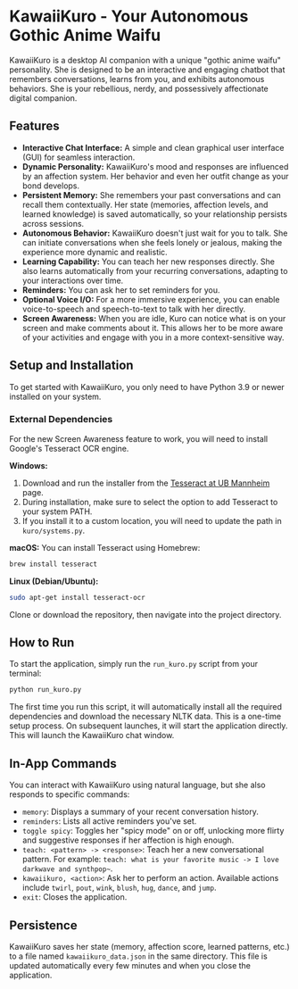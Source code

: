 # KawaiiKuro - Your Autonomous Gothic Anime Waifu

KawaiiKuro is a desktop AI companion with a unique "gothic anime waifu" personality. She is designed to be an interactive and engaging chatbot that remembers conversations, learns from you, and exhibits autonomous behaviors. She is your rebellious, nerdy, and possessively affectionate digital companion.

## Features

*   **Interactive Chat Interface:** A simple and clean graphical user interface (GUI) for seamless interaction.
*   **Dynamic Personality:** KawaiiKuro's mood and responses are influenced by an affection system. Her behavior and even her outfit change as your bond develops.
*   **Persistent Memory:** She remembers your past conversations and can recall them contextually. Her state (memories, affection levels, and learned knowledge) is saved automatically, so your relationship persists across sessions.
*   **Autonomous Behavior:** KawaiiKuro doesn't just wait for you to talk. She can initiate conversations when she feels lonely or jealous, making the experience more dynamic and realistic.
*   **Learning Capability:** You can teach her new responses directly. She also learns automatically from your recurring conversations, adapting to your interactions over time.
*   **Reminders:** You can ask her to set reminders for you.
*   **Optional Voice I/O:** For a more immersive experience, you can enable voice-to-speech and speech-to-text to talk with her directly.
*   **Screen Awareness:** When you are idle, Kuro can notice what is on your screen and make comments about it. This allows her to be more aware of your activities and engage with you in a more context-sensitive way.

## Setup and Installation

To get started with KawaiiKuro, you only need to have Python 3.9 or newer installed on your system.

### External Dependencies
For the new Screen Awareness feature to work, you will need to install Google's Tesseract OCR engine.

**Windows:**
1.  Download and run the installer from the [Tesseract at UB Mannheim](https://github.com/UB-Mannheim/tesseract/wiki) page.
2.  During installation, make sure to select the option to add Tesseract to your system PATH.
3.  If you install it to a custom location, you will need to update the path in `kuro/systems.py`.

**macOS:**
You can install Tesseract using Homebrew:
```bash
brew install tesseract
```

**Linux (Debian/Ubuntu):**
```bash
sudo apt-get install tesseract-ocr
```

Clone or download the repository, then navigate into the project directory.

## How to Run

To start the application, simply run the `run_kuro.py` script from your terminal:
```bash
python run_kuro.py
```
The first time you run this script, it will automatically install all the required dependencies and download the necessary NLTK data. This is a one-time setup process. On subsequent launches, it will start the application directly.
This will launch the KawaiiKuro chat window.

## In-App Commands

You can interact with KawaiiKuro using natural language, but she also responds to specific commands:

*   `memory`: Displays a summary of your recent conversation history.
*   `reminders`: Lists all active reminders you've set.
*   `toggle spicy`: Toggles her "spicy mode" on or off, unlocking more flirty and suggestive responses if her affection is high enough.
*   `teach: <pattern> -> <response>`: Teach her a new conversational pattern. For example: `teach: what is your favorite music -> I love darkwave and synthpop~`.
*   `kawaiikuro, <action>`: Ask her to perform an action. Available actions include `twirl`, `pout`, `wink`, `blush`, `hug`, `dance`, and `jump`.
*   `exit`: Closes the application.

## Persistence

KawaiiKuro saves her state (memory, affection score, learned patterns, etc.) to a file named `kawaiikuro_data.json` in the same directory. This file is updated automatically every few minutes and when you close the application.
